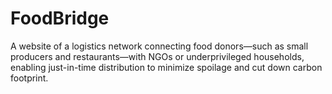 # FoodBridge
A website of a logistics network connecting food donors—such as small producers and restaurants—with NGOs or underprivileged households, enabling just-in-time distribution to minimize spoilage and cut down carbon footprint.
